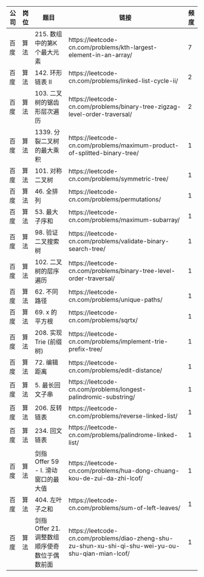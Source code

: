 | 公司 | 岗位 | 题目                            | 链接                                                                                                                   | 频度 |
|----|----|-------------------------------|----------------------------------------------------------------------------------------------------------------------|----|
| 百度 | 算法 | 215\. 数组中的第K个最大元素             | https://leetcode\-cn\.com/problems/kth\-largest\-element\-in\-an\-array/                                             | 7  |
| 百度 | 算法 | 142\. 环形链表 II                 | https://leetcode\-cn\.com/problems/linked\-list\-cycle\-ii/                                                          | 2  |
| 百度 | 算法 | 103\. 二叉树的锯齿形层次遍历             | https://leetcode\-cn\.com/problems/binary\-tree\-zigzag\-level\-order\-traversal/                                    | 2  |
| 百度 | 算法 | 1339\. 分裂二叉树的最大乘积             | https://leetcode\-cn\.com/problems/maximum\-product\-of\-splitted\-binary\-tree/                                     | 1  |
| 百度 | 算法 | 101\. 对称二叉树                   | https://leetcode\-cn\.com/problems/symmetric\-tree/                                                                  | 1  |
| 百度 | 算法 | 46\. 全排列                      | https://leetcode\-cn\.com/problems/permutations/                                                                     | 1  |
| 百度 | 算法 | 53\. 最大子序和                    | https://leetcode\-cn\.com/problems/maximum\-subarray/                                                                | 1  |
| 百度 | 算法 | 98\. 验证二叉搜索树                  | https://leetcode\-cn\.com/problems/validate\-binary\-search\-tree/                                                   | 1  |
| 百度 | 算法 | 102\. 二叉树的层序遍历                | https://leetcode\-cn\.com/problems/binary\-tree\-level\-order\-traversal/                                            | 1  |
| 百度 | 算法 | 62\. 不同路径                     | https://leetcode\-cn\.com/problems/unique\-paths/                                                                    | 1  |
| 百度 | 算法 | 69\. x 的平方根                   | https://leetcode\-cn\.com/problems/sqrtx/                                                                            | 1  |
| 百度 | 算法 | 208\. 实现 Trie \(前缀树\)         | https://leetcode\-cn\.com/problems/implement\-trie\-prefix\-tree/                                                    | 1  |
| 百度 | 算法 | 72\. 编辑距离                     | https://leetcode\-cn\.com/problems/edit\-distance/                                                                   | 1  |
| 百度 | 算法 | 5\. 最长回文子串                    | https://leetcode\-cn\.com/problems/longest\-palindromic\-substring/                                                  | 1  |
| 百度 | 算法 | 206\. 反转链表                    | https://leetcode\-cn\.com/problems/reverse\-linked\-list/                                                            | 1  |
| 百度 | 算法 | 234\. 回文链表                    | https://leetcode\-cn\.com/problems/palindrome\-linked\-list/                                                         | 1  |
| 百度 | 算法 | 剑指 Offer 59 \- I\. 滑动窗口的最大值   | https://leetcode\-cn\.com/problems/hua\-dong\-chuang\-kou\-de\-zui\-da\-zhi\-lcof/                                   | 1  |
| 百度 | 算法 | 404\. 左叶子之和                   | https://leetcode\-cn\.com/problems/sum\-of\-left\-leaves/                                                            | 1  |
| 百度 | 算法 | 剑指 Offer 21\. 调整数组顺序使奇数位于偶数前面 | https://leetcode\-cn\.com/problems/diao\-zheng\-shu\-zu\-shun\-xu\-shi\-qi\-shu\-wei\-yu\-ou\-shu\-qian\-mian\-lcof/ | 1  |
